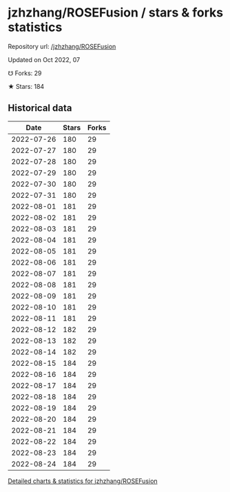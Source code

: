# jzhzhang/ROSEFusion / stars & forks statistics

Repository url: [/jzhzhang/ROSEFusion](https://github.com/jzhzhang/ROSEFusion)

Updated on Oct 2022, 07

☋ Forks: 29

★ Stars: 184

## Historical data
| Date | Stars | Forks |
|------|-------|-------|
| 2022-07-26 | 180 | 29 | 
| 2022-07-27 | 180 | 29 | 
| 2022-07-28 | 180 | 29 | 
| 2022-07-29 | 180 | 29 | 
| 2022-07-30 | 180 | 29 | 
| 2022-07-31 | 180 | 29 | 
| 2022-08-01 | 181 | 29 | 
| 2022-08-02 | 181 | 29 | 
| 2022-08-03 | 181 | 29 | 
| 2022-08-04 | 181 | 29 | 
| 2022-08-05 | 181 | 29 | 
| 2022-08-06 | 181 | 29 | 
| 2022-08-07 | 181 | 29 | 
| 2022-08-08 | 181 | 29 | 
| 2022-08-09 | 181 | 29 | 
| 2022-08-10 | 181 | 29 | 
| 2022-08-11 | 181 | 29 | 
| 2022-08-12 | 182 | 29 | 
| 2022-08-13 | 182 | 29 | 
| 2022-08-14 | 182 | 29 | 
| 2022-08-15 | 184 | 29 | 
| 2022-08-16 | 184 | 29 | 
| 2022-08-17 | 184 | 29 | 
| 2022-08-18 | 184 | 29 | 
| 2022-08-19 | 184 | 29 | 
| 2022-08-20 | 184 | 29 | 
| 2022-08-21 | 184 | 29 | 
| 2022-08-22 | 184 | 29 | 
| 2022-08-23 | 184 | 29 | 
| 2022-08-24 | 184 | 29 | 


[Detailed charts & statistics for jzhzhang/ROSEFusion](https://reviewgithub.com/rep/jzhzhang/ROSEFusion)
